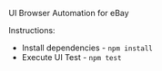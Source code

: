 UI Browser Automation for eBay

Instructions:

* Install dependencies - `npm install`
* Execute UI Test - `npm test`


